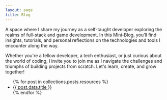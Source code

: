 ```yaml
---
layout: page
title: Blog
---
```


A space where I share my journey as a self-taught developer exploring the realms of full-stack and game development. In this Mini-Blog, you’ll find insights, tutorials, and personal reflections on the technologies and tools I encounter along the way.

Whether you're a fellow developer, a tech enthusiast, or just curious about the world of coding, I invite you to join me as I navigate the challenges and triumphs of building projects from scratch. Let's learn, create, and grow together!

<ul>
  {% for post in collections.posts.resources %}
    <li>
      <a href="{{ post.relative_url }}">{{ post.data.title }}</a>
    </li>
  {% endfor %}
</ul>
